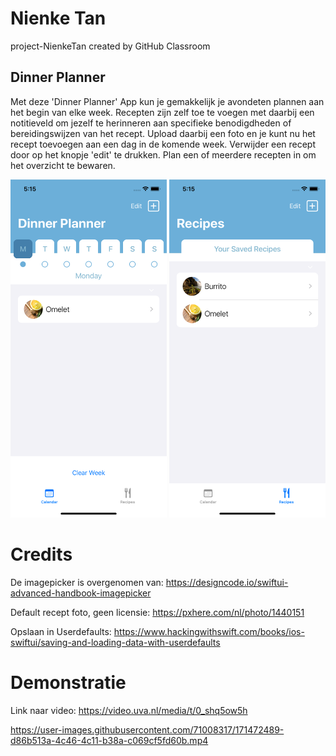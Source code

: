 # Nienke Tan
project-NienkeTan created by GitHub Classroom

## Dinner Planner
Met deze 'Dinner Planner' App kun je gemakkelijk je avondeten plannen aan het begin van elke week. Recepten zijn zelf toe te voegen met daarbij een notitieveld om jezelf te herinneren aan specifieke benodigdheden of bereidingswijzen van het recept. Upload daarbij een foto en je kunt nu het recept toevoegen aan een dag in de komende week. Verwijder een recept door op het knopje 'edit' te drukken. 
Plan een of meerdere recepten in om het overzicht te bewaren.

<img src="doc/Simulator Screen Shot - iPhone 11 - 2022-05-31 at 17.15.20.png" width="250" /> <img src="doc/Simulator Screen Shot - iPhone 11 - 2022-05-31 at 17.15.49.png" width="250" />

# Credits
De imagepicker is overgenomen van:
https://designcode.io/swiftui-advanced-handbook-imagepicker

Default recept foto, geen licensie:
https://pxhere.com/nl/photo/1440151

Opslaan in Userdefaults:
https://www.hackingwithswift.com/books/ios-swiftui/saving-and-loading-data-with-userdefaults

# Demonstratie
Link naar video: https://video.uva.nl/media/t/0_shq5ow5h 

https://user-images.githubusercontent.com/71008317/171472489-d86b513a-4c46-4c11-b38a-c069cf5fd60b.mp4

